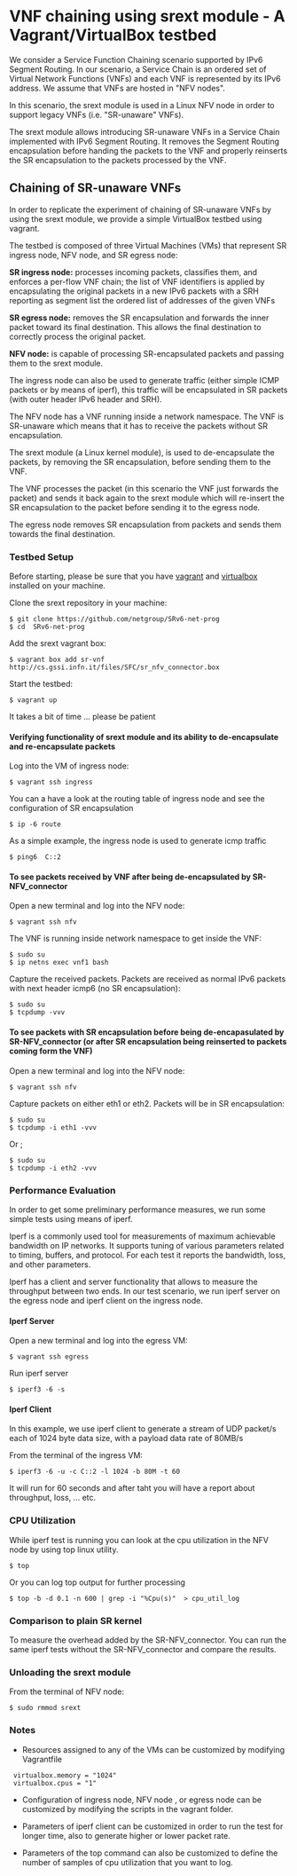 # VNF chaining using srext module - A Vagrant/VirtualBox testbed

We consider a Service Function Chaining scenario supported by IPv6 Segment Routing. In our scenario, a Service Chain is an ordered set of Virtual Network Functions (VNFs) and each VNF is represented by its IPv6 address. We assume that VNFs are hosted in "NFV nodes". 

In this scenario, the srext module is used in a Linux NFV node in order to support legacy VNFs (i.e. "SR-unaware" VNFs). 

The srext module allows introducing SR-unaware VNFs in a Service Chain implemented with IPv6 Segment Routing. It removes the Segment
Routing encapsulation before handing the packets to the VNF and properly reinserts the SR encapsulation to the packets processed by the VNF. 

## Chaining of SR-unaware VNFs 

In order to replicate the experiment of chaining of SR-unaware VNFs by using the srext module, we provide a simple VirtualBox testbed using vagrant.

The testbed is composed of three Virtual Machines (VMs) that represent SR ingress node, NFV node, and SR egress node: 

**SR ingress node:** processes incoming packets, classifies them, and enforces a per-flow VNF chain; the list of VNF identifiers is applied by encapsulating the original packets in a new IPv6 packets with a SRH reporting as segment list the ordered list of addresses of the given VNFs

**SR egress node:** removes the SR encapsulation and forwards the inner packet toward its final destination. This allows the final destination to correctly process the original packet.

**NFV node:** is capable of processing SR-encapsulated packets and passing them to the srext module.

The ingress node can also be used to generate traffic (either simple ICMP packets  or by means of iperf), this traffic will be encapsulated in SR packets (with outer header IPv6 header and SRH).

The NFV node has a VNF running inside a network namespace. The VNF is SR-unaware which means that it has to receive the packets without SR encapsulation. 

The srext module (a Linux kernel module), is used to de-encapsulate the packets, by removing the SR encapsulation, before sending them to the VNF.

The VNF processes the packet (in this scenario the VNF just forwards the packet) and sends it back again to the srext module which will re-insert the SR encapsulation to the packet before sending it to the egress node.

The egress node removes SR encapsulation from packets and sends them towards the final destination.

### Testbed Setup 
Before starting, please be sure that you have [vagrant](https://www.vagrantup.com/downloads.html) and [virtualbox](https://www.virtualbox.org/wiki/Downloads) installed on your machine.

Clone the srext repository in your machine: 

```
$ git clone https://github.com/netgroup/SRv6-net-prog
$ cd  SRv6-net-prog
```
Add the srext vagrant box:
```
$ vagrant box add sr-vnf http://cs.gssi.infn.it/files/SFC/sr_nfv_connector.box 
```
Start the testbed:
```
$ vagrant up 
```
It takes a bit of time ... please be patient 

#### Verifying functionality of srext module and its ability to de-encapsulate and re-encapsulate packets

Log into the VM of ingress node: 
```
$ vagrant ssh ingress 
```
You can a have a look at the routing table of ingress node and see the configuration of SR encapsulation  
```
$ ip -6 route 
```
As a simple example, the ingress node is used to generate icmp traffic
```
$ ping6  C::2 
```
#### To see packets received by VNF after being de-encapsulated by SR-NFV_connector

Open a new terminal and log into the NFV node:
```
$ vagrant ssh nfv 
```
The VNF is running inside network namespace to get inside the VNF:
```
$ sudo su
$ ip netns exec vnf1 bash 
```
Capture the received packets. Packets are received as normal IPv6 packets with next header icmp6 (no SR encapsulation):
```
$ sudo su
$ tcpdump -vvv
``` 
#### To see packets with SR encapsulation before being de-encapasulated by SR-NFV_connector (or after SR encapsulation being  reinserted to packets coming form the VNF)

Open a new terminal and log into the NFV node:
```
$ vagrant ssh nfv
```
Capture packets on either eth1 or eth2. Packets will be in SR encapsulation: 
```
$ sudo su
$ tcpdump -i eth1 -vvv
```
Or ;
```
$ sudo su
$ tcpdump -i eth2 -vvv
```
### Performance Evaluation
In order to get some preliminary performance measures, we run some simple tests using means of iperf.

Iperf is a commonly used tool for measurements of maximum achievable bandwidth on IP networks. It supports tuning of various parameters related to timing, buffers, and protocol. For each test it reports the bandwidth, loss, and other parameters.

Iperf has a client and server functionality that allows to measure the throughput between two ends. In our test scenario, we run iperf server on the egress node and iperf client on the ingress node.

#### Iperf Server
Open a new terminal and log into the egress VM:

```
$ vagrant ssh egress 
```
Run iperf server
```
$ iperf3 -6 -s
```

#### Iperf Client 
In this example, we use iperf client to generate a stream of UDP packet/s each of 1024 byte data size, with a payload data rate of 80MB/s

From the terminal of the ingress VM:
```
$ iperf3 -6 -u -c C::2 -l 1024 -b 80M -t 60
```

It will run for 60 seconds and after taht you will have a report about throughput, loss, ... etc.


### CPU Utilization

While iperf test is running you can look at the cpu utilization in the NFV node by using top linux utility.

```
$ top 
```

Or you can log top output for further processing

```
$ top -b -d 0.1 -n 600 | grep -i "%Cpu(s)"  > cpu_util_log
```

### Comparison to plain SR kernel
To measure the overhead added by the SR-NFV_connector. You can run the same iperf tests without the SR-NFV_connector and compare the results.

### Unloading the srext module
From the terminal of NFV node:
```
$ sudo rmmod srext
```

### Notes 

- Resources assigned to any of the VMs can be customized by modifying Vagrantfile 

```
 virtualbox.memory = "1024"
 virtualbox.cpus = "1"
```
- Configuration of ingress node, NFV node , or egress node can be customized by modifying the scripts in the vagrant folder.

- Parameters of iperf client can be customized in order to run the test for longer time, also to generate higher or lower packet rate.

- Parameters of the top command can also be customized to define the number of samples of cpu utilization that you want to log.

